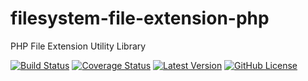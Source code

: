 # filesystem-file-extension-php
PHP File Extension Utility Library

[![Build Status](https://travis-ci.org/Lewiscowles1986/filesystem-file-extension-php.svg?branch=master)](https://travis-ci.org/Lewiscowles1986/filesystem-file-extension-php)
[![Coverage Status](https://coveralls.io/repos/github/Lewiscowles1986/filesystem-file-extension-php/badge.svg?branch=master)](https://coveralls.io/github/Lewiscowles1986/filesystem-file-extension-php)
[![Latest Version](https://img.shields.io/github/release/Lewiscowles1986/filesystem-file-extension-php.svg)](https://github.com/Lewiscowles1986/filesystem-file-extension-php/releases)
[![GitHub License](https://img.shields.io/badge/license-GPLv3-yellow.svg)](https://raw.githubusercontent.com/Lewiscowles1986/filesystem-file-extension-php/master/LICENSE)
